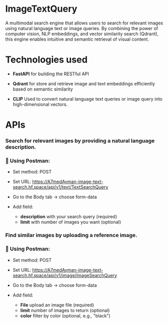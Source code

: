 # ImageTextQuery
A multimodal search engine that allows users to search for relevant images using natural language text or image queries. By combining the power of computer vision, NLP embeddings, and vector similarity search (Qdrant), this engine enables intuitive and semantic retrieval of visual content.

# Technologies used
- **FastAPI** for building the RESTful API

- **Qdrant** for store and retrieve image and text embeddings efficiently based on semantic similarity

- **CLIP** Used to convert natural language text queries or image query into high-dimensional vectors.


# APIs
### Search for relevant images by providing a natural language description.   
### 🔸 Using Postman:    
- Set method: POST    
- Set URL: https://A7medAyman-image-text-search.hf.space/api/v1/text/TextSearchQuery

 - Go to the Body tab → choose form-data

 - Add field:
    - **description** with your search query (required)
    - **limit** with number of images you want (optional)

### Find similar images by uploading a reference image.   
### 🔸 Using Postman:
- Set method: POST  

- Set URL: https://A7medAyman-image-text-search.hf.space/api/v1/image/ImageSearchQuery

 - Go to the Body tab → choose form-data

 - Add field:

    - **File** upload an image file (required)
    - **limit** number of images to return (optional)
    - **color** filter by color (optional, e.g., "black")